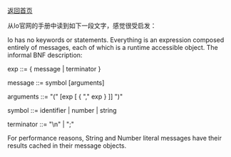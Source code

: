 [返回首页](/)


从Io官网的手册中读到如下一段文字，感觉很受启发：


Io has no keywords or statements. Everything is an expression composed entirely of messages, each of which is a runtime accessible object. The informal BNF description:


exp        ::= { message | terminator }


message    ::= symbol [arguments]


arguments  ::= "(" [exp [ { "," exp } ]] ")"


symbol     ::= identifier | number | string


terminator ::= "\n" | ";"


For performance reasons, String and Number literal messages have their results cached in their message objects. 

